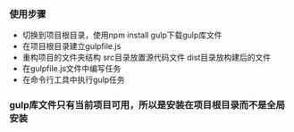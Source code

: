 
### 使用步骤
- 切换到项目根目录，使用npm install gulp下载gulp库文件
- 在项目根目录建立gulpfile.js
- 重构项目的文件夹结构 src目录放置源代码文件 dist目录放构建后的文件
- 在gulpfile.js文件中编写任务
- 在命令行工具中执行gulp任务


### gulp库文件只有当前项目可用，所以是安装在项目根目录而不是全局安装